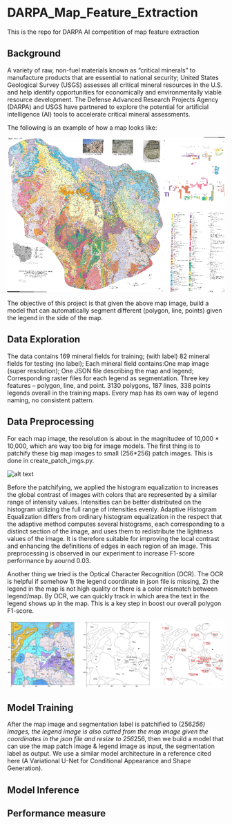 # DARPA_Map_Feature_Extraction
This is the repo for DARPA AI competition of map feature extraction

## Background

A variety of raw, non-fuel materials known as “critical minerals” to manufacture products that are essential to national security;
United States Geological Survey (USGS) assesses all critical mineral resources in the U.S.  and help identify opportunities for economically and environmentally viable resource development.
The Defense Advanced Research Projects Agency (DARPA) and USGS have partnered to explore the potential for artificial intelligence (AI) tools to accelerate critical mineral assessments.

The following is an example of how a map looks like:

![alt text](./images/map_example.png)

The objective of this project is that given the above map image, build a model that can automatically segment different (polygon, line, points) given the legend in the side of the map. 

## Data Exploration 

The data contains 169 mineral fields for training; (with label) 82 mineral fields for testing (no label); Each mineral field contains:One map image (super resolution); One JSON file describing the map and legend; Corresponding raster files for each legend as segmentation. Three key features – polygon, line, and point. 3130 polygons, 187 lines, 338 points legends overall in the training maps. Every map has its own way of legend naming, no consistent pattern.  

## Data Preprocessing

For each map image, the resolution is about in the magnitudee of 10,000 * 10,000, which are way too big for image models. The first thing is to patchify these big map images to small (256*256) patch images. This is done in create_patch_imgs.py.

![alt text](./images/HE.png)

Before the patchifying, we applied the histogram equalization to increases the global contrast of images with colors that are represented by a similar range of intensity values. Intensities can be better distributed on the histogram utilizing the full range of intensities evenly. Adaptive Histogram Equalization differs from ordinary histogram equalization in the respect that the adaptive method computes several histograms, each corresponding to a distinct section of the image, and uses them to redistribute the lightness values of the image. It is therefore suitable for improving the local contrast and enhancing the definitions of edges in each region of an image. This preprocessing is observed in our experiment to increase F1-score performance by aournd 0.03.

Another thing we tried is the Optical Character Recognition (OCR). The OCR is helpful if somehow 1) the legend coordinate in json file is missing, 2) the legend in the map is not high quality or there is a color mismatch between legend/map. By OCR, we can quickly track in which area the text in the legend shows up in the map. This is a key step in boost our overall polygon F1-score. 

![alt text](./images/OCR.png)

## Model Training

After the map image and segmentation label is patchified to (256*256) images, the legend image is also cutted from the map image given the coordinates in the json file and resize to 256*256, then we build a model that can use the map patch image & legend image as input, the segmentation label as output. We use a similar model architecture in a reference cited here (A Variational U-Net for Conditional Appearance and Shape Generation). 

## Model Inference 

## Performance measure







